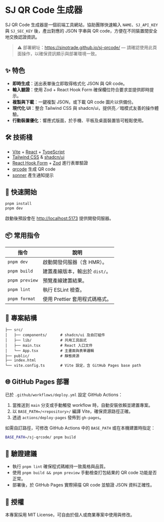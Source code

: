 # SJ QR Code 生成器

SJ QR Code 生成器是一個前端工具網站，協助團隊快速輸入 `NAME`、`SJ_API_KEY` 與 `SJ_SEC_KEY` 後，產出對應的 JSON 字串與 QR code，方便在不同裝置間安全地交換認證資訊。

> ⚠️ 部署網址：<https://sinotrade.github.io/sj-qrcode/> — 請確認使用此頁面操作，以確保資訊顯示與部署環境一致。

## ✨ 特色
- **即時生成**：送出表單後立即取得格式化 JSON 與 QR code。
- **輸入驗證**：使用 Zod + React Hook Form 確保欄位符合要求並提供即時提示。
- **複製與下載**：一鍵複製 JSON，或下載 QR code 圖片以供備份。
- **現代化 UI**：整合 Tailwind CSS 與 shadcn/ui，提供亮／暗模式友善的操作體驗。
- **行動裝置優化**：響應式版面，於手機、平板及桌面裝置皆可輕鬆使用。

## 🛠 技術棧
- [Vite](https://vitejs.dev/) + [React](https://react.dev/) + [TypeScript](https://www.typescriptlang.org/)
- [Tailwind CSS](https://tailwindcss.com/) & [shadcn/ui](https://ui.shadcn.com/)
- [React Hook Form](https://react-hook-form.com/) + [Zod](https://zod.dev/) 進行表單驗證
- [qrcode](https://github.com/soldair/node-qrcode) 生成 QR code
- [sonner](https://sonner.emilkowal.ski/) 產生通知提示

## 🚀 快速開始
```bash
pnpm install
pnpm dev
```
啟動後預設會在 <http://localhost:5173> 提供開發伺服器。

## 📦 常用指令
| 指令 | 說明 |
| --- | --- |
| `pnpm dev` | 啟動開發伺服器（含 HMR）。 |
| `pnpm build` | 建置產線版本，輸出於 `dist/`。 |
| `pnpm preview` | 預覽產線建置結果。 |
| `pnpm lint` | 執行 ESLint 檢查。 |
| `pnpm format` | 使用 Prettier 套用程式碼格式。 |

## 🧩 專案結構
```
├── src/
│   ├── components/      # shadcn/ui 及自訂組件
│   ├── lib/             # 共用工具函式
│   ├── main.tsx         # React 入口文件
│   └── App.tsx          # 主畫面與表單邏輯
├── public/              # 靜態資源
├── index.html
└── vite.config.ts       # Vite 設定，含 GitHub Pages base path
```

## 🌐 GitHub Pages 部署
已於 `.github/workflows/deploy.yml` 設定 GitHub Actions：
1. 當推送到 `main` 分支或手動觸發 workflow 時，自動安裝依賴並建置專案。
2. 以 `BASE_PATH=/<repository>/` 編譯 Vite，確保資源路徑正確。
3. 透過 `actions/deploy-pages` 發佈到 `gh-pages`。

如需自訂路徑，可修改 GitHub Actions 中的 `BASE_PATH` 或在本機建置時指定：
```bash
BASE_PATH=/sj-qrcode/ pnpm build
```

## 🧪 驗證建議
- 執行 `pnpm lint` 確保程式碼維持一致風格與品質。
- 使用 `pnpm build && pnpm preview` 手動檢查打包結果的 QR code 功能是否正常。
- 部署後，於 GitHub Pages 實際掃描 QR code 並驗證 JSON 資料正確性。

## 📄 授權
本專案採用 MIT License，可自由於個人或商業專案中使用與修改。
